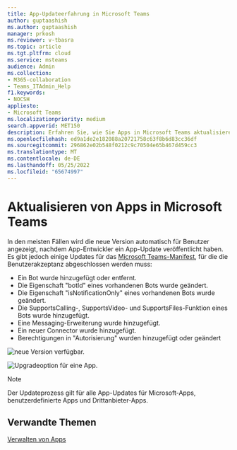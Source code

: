 ```yaml
---
title: App-Updateerfahrung in Microsoft Teams
author: guptaashish
ms.author: guptaashish
manager: prkosh
ms.reviewer: v-tbasra
ms.topic: article
ms.tgt.pltfrm: cloud
ms.service: msteams
audience: Admin
ms.collection:
- M365-collaboration
- Teams_ITAdmin_Help
f1.keywords:
- NOCSH
appliesto:
- Microsoft Teams
ms.localizationpriority: medium
search.appverid: MET150
description: Erfahren Sie, wie Sie Apps in Microsoft Teams aktualisieren.
ms.openlocfilehash: ed9a1de2e182088a20721758c63f8b6d83cc36df
ms.sourcegitcommit: 296862e02b548f0212c9c70504e65b467d459cc3
ms.translationtype: MT
ms.contentlocale: de-DE
ms.lasthandoff: 05/25/2022
ms.locfileid: "65674997"
---
```

# <a name="update-apps-in-microsoft-teams"></a>Aktualisieren von Apps in Microsoft Teams

In den meisten Fällen wird die neue Version automatisch für Benutzer angezeigt, nachdem App-Entwickler ein App-Update veröffentlicht haben. Es gibt jedoch einige Updates für das [Microsoft Teams-Manifest](/microsoftteams/platform/resources/schema/manifest-schema), für die die Benutzerakzeptanz abgeschlossen werden muss:

* Ein Bot wurde hinzugefügt oder entfernt.
* Die Eigenschaft "botId" eines vorhandenen Bots wurde geändert.
* Die Eigenschaft "isNotificationOnly" eines vorhandenen Bots wurde geändert.
* Die SupportsCalling-, SupportsVideo- und SupportsFiles-Funktion eines Bots wurde hinzugefügt.
* Eine Messaging-Erweiterung wurde hinzugefügt.
* Ein neuer Connector wurde hinzugefügt.
* Berechtigungen in "Autorisierung" wurden hinzugefügt oder geändert

![neue Version verfügbar.](media/manage-your-custom-apps-update1.png)

![Upgradeoption für eine App.](media/manage-your-custom-apps-update2.png)

> [!NOTE]
> Der Updateprozess gilt für alle App-Updates für Microsoft-Apps, benutzerdefinierte Apps und Drittanbieter-Apps.

## <a name="related-topics"></a>Verwandte Themen

[Verwalten von Apps](manage-apps.md)
